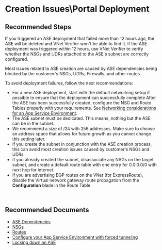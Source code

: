 <properties
  pagetitle="Creation Issues\Portal Deployment&#xD;"
  service="microsoft.web"
  resource="hostingenvironments"
  ms.author="curibe,shrahman"
  selfhelptype="Generic"
  supporttopicids="32608429"
  resourcetags=""
  productpesids="16533"
  cloudenvironments="public,fairfax,usnat,ussec,blackforest,mooncake"
  articleid="2aca238a-96c5-4d78-bec2-6e193757c4b4"
  ownershipid="Compute_AppService" />
# Creation Issues\Portal Deployment


## **Recommended Steps**

If you triggered an ASE deployment that failed more than 12 hours ago, the ASE will be deleted and VNet Verifier won't be able to find it. If the ASE deployment was triggered within 12 hours, use VNet Verifier to verify whether the NSGs and UDRs attached to the ASE's subnet are correctly configured.
<br>

Most issues related to ASE creation are caused by ASE dependencies being blocked by the customer's NSGs, UDRs, Firewalls, and other routes.
<br> 

To avoid deployment failures, follow the next recommendations: <br>

- For a new ASE deployment, start with the default networking setup if possible to ensure that the deployment can successfully complete 
After the ASE has been successfully created, configure the NSG and Route Tables properly with your requirements. See [Networking considerations for an App Service Environment](https://docs.microsoft.com/azure/app-service/environment/network-info).
- The ASE subnet must be dedicated. This means, nothing but the ASE can be in the subnet.
- We recommend a size of /24 with 256 addresses. Make sure to choose an address space that allows for future growth as you cannot change this setting later.
- If you create the subnet in conjunction with the ASE creation process, this can avoid most creation issues caused by customer's NSGs and UDRs
- If you already created the subnet, disassociate any NSGs on the target subnet, and create a default route table with one entry for 0.0.0.0/0 with next hop for internet
- If you are advertising BGP routes on the VNet (for ExpressRoute), disable the Virtual network gateway route propagation from the **Configuration** blade in the Route Table
<br>

## **Recommended Documents**

* [ASE Dependencies](https://docs.microsoft.com/azure/app-service/environment/network-info#ase-dependencies) <br>
* [NSGs](https://docs.microsoft.com/azure/app-service/environment/network-info#network-security-groups) <br>
* [Routes](https://docs.microsoft.com/azure/app-service/environment/network-info#routes)<br>
* [Configure your App Service Environment with forced tunneling](https://docs.microsoft.com/azure/app-service/environment/forced-tunnel-support)<br>
* [Locking down an ASE](https://docs.microsoft.com/azure/app-service/environment/firewall-integration)
